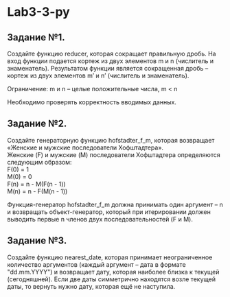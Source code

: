 # Lab3-3-py

Задание №1. 
-----------
Создайте функцию reducer, которая сокращает правильную дробь.
На вход функции подается кортеж из двух элементов m и n (числитель и 
знаменатель). Результатом функции является сокращенная дробь – кортеж из 
двух элементов m’ и n’ (числитель и знаменатель).

Ограничение: m и n – целые положительные числа, m < n

Необходимо проверять корректность вводимых данных.

Задание №2.
----------

Создайте генераторную функцию hofstadter_f_m, которая 
возвращает «Женские и мужские последователи Хофштадтера».  
Женские (F) и мужские (M) последователи Хофштадтера определяются 
следующим образом:  
F(0) = 1  
M(0) = 0  
F(n) = n - M(F(n - 1))  
M(n) = n - F(M(n - 1))  

Функция-генератор hofstadter_f_m должна принимать один аргумент – n и
возвращать объект-генератор, который при итерировании должен выводить 
первые n членов двух последовательностей (F и M).

Задание №3. 
-----------

Создайте функцию nearest_date, которая принимает 
неограниченное количество аргументов (каждый аргумент – дата в формате 
"dd.mm.YYYY") и возвращает дату, которая наиболее близка к текущей 
(сегодняшней). Если две даты симметрично находятся возле текущей даты, то 
вернуть нужно дату, которая ещё не наступила.

